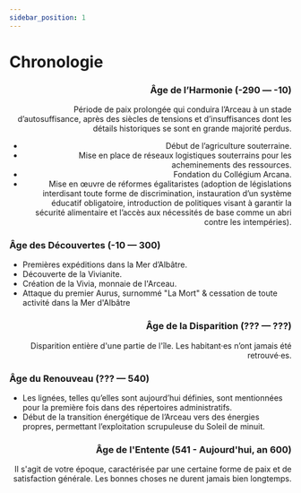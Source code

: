 ```yaml
---
sidebar_position: 1
---
```


# Chronologie

<Timeline horizontal>

<TimelineItem align='right'>

### Âge de l’Harmonie (-290 — -10)

Période de paix prolongée qui conduira l’Arceau à un stade d’autosuffisance, après des siècles de tensions et d’insuffisances dont les détails historiques se sont en grande majorité perdus.
- Début de l’agriculture souterraine.
- Mise en place de réseaux logistiques souterrains pour les acheminements des ressources.
- Fondation du Collégium Arcana.
- Mise en œuvre de réformes égalitaristes (adoption de législations interdisant toute forme de discrimination, instauration d’un système éducatif obligatoire, introduction de politiques visant à garantir la sécurité alimentaire et l’accès aux nécessités de base comme un abri contre les intempéries).

</TimelineItem>
<TimelineItem align='left'>

### Âge des Découvertes (-10 — 300)

- Premières expéditions dans la Mer d’Albâtre.
- Découverte de la Vivianite.
- Création de la Vivia, monnaie de l'Arceau.
- Attaque du premier Aurus, surnommé "La Mort" & cessation de toute activité dans la Mer d'Albâtre

</TimelineItem>

<TimelineItem align='right'>

### Âge de la Disparition (??? — ???)

Disparition entière d'une partie de l'île. Les habitant·es n’ont jamais été retrouvé·es.

</TimelineItem>

<TimelineItem align='left'>

### Âge du Renouveau (??? — 540)

- Les lignées, telles qu’elles sont aujourd’hui définies, sont mentionnées pour la première fois dans des répertoires administratifs.
- Début de la transition énergétique de l’Arceau vers des énergies propres, permettant l’exploitation scrupuleuse du Soleil de minuit.

</TimelineItem>

<TimelineItem align='right'>

### Âge de l'Entente (541 - Aujourd'hui, an 600)

Il s'agit de votre époque, caractérisée par une certaine forme de paix et de satisfaction générale. Les bonnes choses ne durent jamais bien longtemps.

</TimelineItem>
</Timeline>